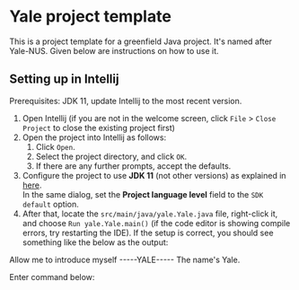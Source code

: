 # Yale project template

This is a project template for a greenfield Java project. It's named after Yale-NUS. Given below are instructions on how to use it.

## Setting up in Intellij

Prerequisites: JDK 11, update Intellij to the most recent version.

1. Open Intellij (if you are not in the welcome screen, click `File` > `Close Project` to close the existing project first)
1. Open the project into Intellij as follows:
   1. Click `Open`.
   1. Select the project directory, and click `OK`.
   1. If there are any further prompts, accept the defaults.
1. Configure the project to use **JDK 11** (not other versions) as explained in [here](https://www.jetbrains.com/help/idea/sdk.html#set-up-jdk).<br>
   In the same dialog, set the **Project language level** field to the `SDK default` option.
3. After that, locate the `src/main/java/yale.Yale.java` file, right-click it, and choose `Run yale.Yale.main()` (if the code editor is showing compile errors, try restarting the IDE). If the setup is correct, you should see something like the below as the output:

Allow me to introduce myself
-----YALE-----
The name's Yale.


Enter command below:

